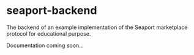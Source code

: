 # seaport-backend

The backend of an example implementation of the Seaport marketplace protocol for educational purpose.

Documentation coming soon...
